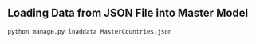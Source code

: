 ## Loading Data from JSON File into Master Model
 ```
 python manage.py loaddata MasterCountries.json
 ```
